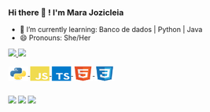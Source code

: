 ### Hi there 👋 ! I'm Mara Jozicleia

- 🌱 I’m currently learning: Banco de dados | Python | Java
- 😄 Pronouns: She/Her

 <div>
  <a href="https://github.com/Mara-Jozicleia">
  <img height="180em" src="https://github-readme-stats.vercel.app/api?username=Mara-Jozicleia&show_icons=true&theme=dracula&include_all_commits=true&count_private=true"/>
  <img height="180em" src="https://github-readme-stats.vercel.app/api/top-langs/?username=Mara-Jozicleia&layout=compact&langs_count=7&theme=dracula"/>
</div>
  
  <div style="display: inline_block"><br>
  <img align="center" alt="Mara-Python" height="30" width="40" src="https://raw.githubusercontent.com/devicons/devicon/master/icons/python/python-original.svg">
  <img align="center" alt="Mara-Js" height="30" width="40" src="https://raw.githubusercontent.com/devicons/devicon/master/icons/javascript/javascript-plain.svg">
  <img align="center" alt="Mara-Ts" height="30" width="40" src="https://raw.githubusercontent.com/devicons/devicon/master/icons/typescript/typescript-plain.svg">
  <img align="center" alt="Mara-HTML" height="30" width="40" src="https://raw.githubusercontent.com/devicons/devicon/master/icons/html5/html5-original.svg">
  <img align="center" alt="Mara-CSS" height="30" width="40" src="https://raw.githubusercontent.com/devicons/devicon/master/icons/css3/css3-original.svg">
</div>

  ##
   
<div> 
 <a href="https://discord.gg/MaraPereira#3155" target="_blank"><img src="https://img.shields.io/badge/Discord-7289DA?style=for-the-badge&logo=discord&logoColor=white" target="_blank"></a> 
  <a href = "https://mail.google.com/marajoziclea@gmail.com"><img src="https://img.shields.io/badge/Gmail-D14836?style=for-the-badge&logo=gmail&logoColor=white" target="_blank"></a>
  <a href="linkedin.com/in/mara-jozicleia" target="_blank"><img src="https://img.shields.io/badge/-LinkedIn-%230077B5?style=for-the-badge&logo=linkedin&logoColor=white" target="_blank"></a> 
 
</div>
  


